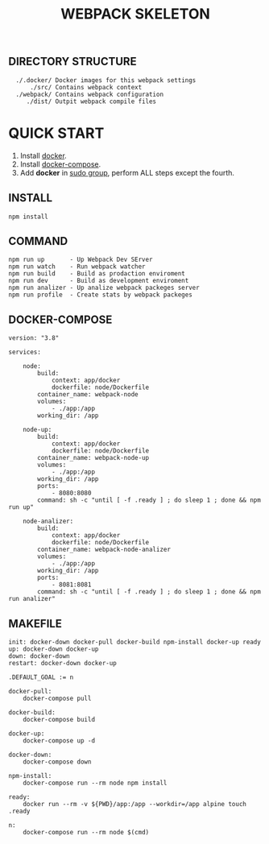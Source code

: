 <h1 align="center">WEBPACK SKELETON</h1>
<br>

DIRECTORY STRUCTURE
-------------------

      ./.docker/ Docker images for this webpack settings
          ./src/ Contains webpack context
      ./webpack/ Contains webpack configuration
         ./dist/ Outpit webpack compile files

# QUICK START

1. Install [docker](https://docs.docker.com/engine/install/ubuntu/).
2. Install [docker-compose](https://docs.docker.com/compose/install/).
3. Add **docker** in [sudo group](https://stackoverflow.com/a/48957722/11419254), perform ALL steps except the fourth.

INSTALL
----------------
```
npm install
```

COMMAND
----------------
```
npm run up       - Up Webpack Dev SErver
npm run watch    - Run webpack watcher
npm run build    - Build as prodaction enviroment
npm run dev      - Build as development enviroment
npm run analizer - Up analize webpack packeges server
npm run profile  - Create stats by webpack packeges
```

DOCKER-COMPOSE
----------------
```
version: "3.8"

services:

    node:
        build:
            context: app/docker
            dockerfile: node/Dockerfile
        container_name: webpack-node
        volumes:
            - ./app:/app
        working_dir: /app

    node-up:
        build:
            context: app/docker
            dockerfile: node/Dockerfile
        container_name: webpack-node-up
        volumes:
            - ./app:/app
        working_dir: /app
        ports:
            - 8080:8080
        command: sh -c "until [ -f .ready ] ; do sleep 1 ; done && npm run up"

    node-analizer:
        build:
            context: app/docker
            dockerfile: node/Dockerfile
        container_name: webpack-node-analizer
        volumes:
            - ./app:/app
        working_dir: /app
        ports:
            - 8081:8081
        command: sh -c "until [ -f .ready ] ; do sleep 1 ; done && npm run analizer"
```

MAKEFILE
----------------
```
init: docker-down docker-pull docker-build npm-install docker-up ready
up: docker-down docker-up
down: docker-down
restart: docker-down docker-up

.DEFAULT_GOAL := n

docker-pull:
	docker-compose pull

docker-build:
	docker-compose build

docker-up:
	docker-compose up -d

docker-down:
	docker-compose down

npm-install:
	docker-compose run --rm node npm install

ready:
	docker run --rm -v ${PWD}/app:/app --workdir=/app alpine touch .ready

n:
	docker-compose run --rm node $(cmd)
```